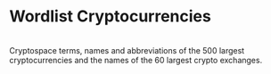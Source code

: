 # Wordlist Cryptocurrencies
<br>
Cryptospace terms, names and abbreviations of the 500 largest cryptocurrencies 
and the names of the 60 largest crypto exchanges.
